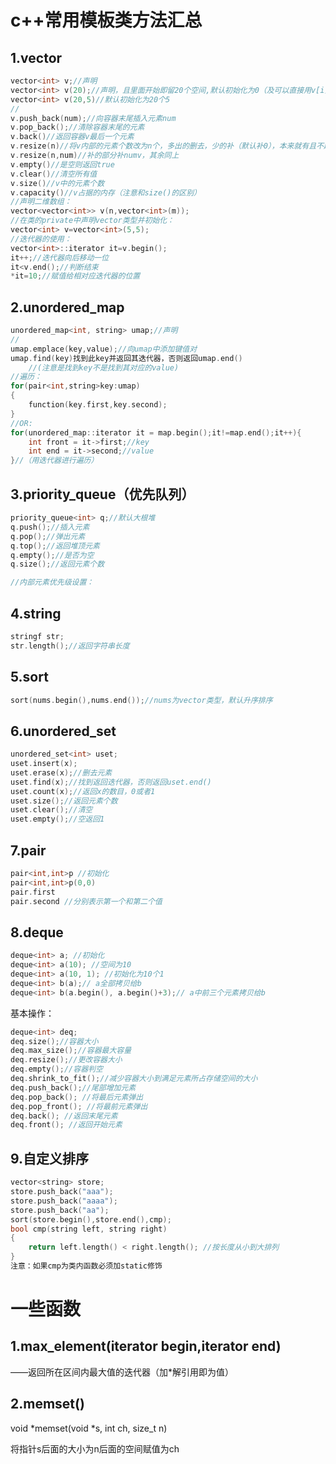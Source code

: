 # c++常用模板类方法汇总

## 1.vector

``` c++
vector<int> v;//声明
vector<int> v(20);//声明，且里面开始即留20个空间,默认初始化为0（及可以直接用v[i]访问）
vector<int> v(20,5)//默认初始化为20个5
//
v.push_back(num);//向容器末尾插入元素num
v.pop_back();//清除容器末尾的元素
v.back()//返回容器v最后一个元素
v.resize(n)//将v内部的元素个数改为n个，多出的删去，少的补（默认补0），本来就有且不超出的部分保留
v.resize(n,num)//补的部分补numv，其余同上
v.empty()//是空则返回true
v.clear()//清空所有值
v.size()//v中的元素个数
v.capacity()//v占据的内存（注意和size()的区别）
//声明二维数组：
vector<vector<int>> v(n,vector<int>(m));
//在类的private中声明vector类型并初始化：
vector<int> v=vector<int>(5,5);
//迭代器的使用：
vector<int>::iterator it=v.begin();
it++;//迭代器向后移动一位
it<v.end();//判断结束
*it=10;//赋值给相对应迭代器的位置
```

##  2.unordered_map

```c++
unordered_map<int, string> umap;//声明
//
umap.emplace(key,value);//向umap中添加键值对
umap.find(key)找到此key并返回其迭代器，否则返回umap.end()
    //(注意是找到key不是找到其对应的value)
//遍历：
for(pair<int,string>key:umap)
{
    function(key.first,key.second);
}
//OR:
for(unordered_map::iterator it = map.begin();it!=map.end();it++){
    int front = it->first;//key
    int end = it->second;//value
}//（用迭代器进行遍历）

```

## 3.priority_queue（优先队列）

```c++
priority_queue<int> q;//默认大根堆
q.push();//插入元素
q.pop();//弹出元素
q.top();//返回堆顶元素
q.empty();//是否为空
q.size();//返回元素个数

//内部元素优先级设置：

```

## 4.string

```c++
stringf str;
str.length();//返回字符串长度
```

## 5.sort

```c++
sort(nums.begin(),nums.end());//nums为vector类型，默认升序排序

```

## 6.unordered_set

```c++
unordered_set<int> uset;
uset.insert(x);
uset.erase(x);//删去元素
uset.find(x);//找到返回迭代器，否则返回uset.end()
uset.count(x);//返回x的数目，0或者1
uset.size();//返回元素个数
uset.clear();//清空
uset.empty();//空返回1
```

## 7.pair

```c++
pair<int,int>p //初始化
pair<int,int>p(0,0)
pair.first
pair.second //分别表示第一个和第二个值
```

## 8.deque

```c++
deque<int> a; //初始化
deque<int> a(10); //空间为10
deque<int> a(10, 1); //初始化为10个1
deque<int> b(a);// a全部拷贝给b
deque<int> b(a.begin(), a.begin()+3);// a中前三个元素拷贝给b
```

基本操作：

```c++
deque<int> deq;
deq.size();//容器大小
deq.max_size();//容器最大容量
deq.resize();//更改容器大小
deq.empty();//容器判空
deq.shrink_to_fit();//减少容器大小到满足元素所占存储空间的大小
deq.push_back();//尾部增加元素
deq.pop_back(); //将最后元素弹出
deq.pop_front(); //将最前元素弹出
deq.back(); //返回末尾元素
deq.front(); //返回开始元素
```

## 9.自定义排序

```c++
vector<string> store;
store.push_back("aaa");
store.push_back("aaaa");
store.push_back("aa");
sort(store.begin(),store.end(),cmp);
bool cmp(string left, string right)
{
    return left.length() < right.length(); //按长度从小到大排列
}
注意：如果cmp为类内函数必须加static修饰
```

# 一些函数

## 1.max_element(iterator begin,iterator end)

——返回所在区间内最大值的迭代器（加*解引用即为值）

## 2.memset()

void *memset(void *s, int ch, size_t n)

将指针s后面的大小为n后面的空间赋值为ch

